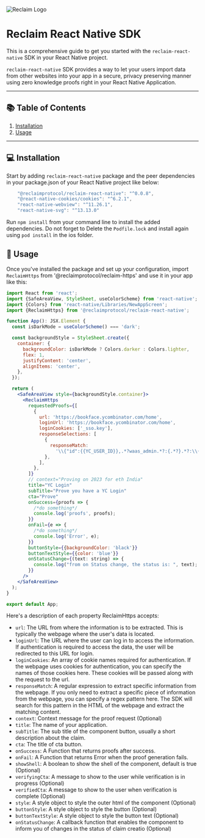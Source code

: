 ![Reclaim Logo](https://reclaim-react-native-sdk.s3.ap-south-1.amazonaws.com/Logomark.png)
# Reclaim React Native SDK

This is a comprehensive guide to get you started with the `reclaim-react-native` SDK in your React Native project. 

`reclaim-react-native` SDK provides a way to let your users import data from other websites into your app in a secure, privacy preserving manner using zero knowledge proofs right in your React Native Application.

---

## 📚 Table of Contents
1. [Installation](#installation)
2. [Usage](#usage)

---

## 💻 Installation <a name="installation"></a>

Start by adding `reclaim-react-native` package and the peer dependencies in your package.json of your React Native project like below:

```jsx
    "@reclaimprotocol/reclaim-react-native": "^0.0.8",
    "@react-native-cookies/cookies": "^6.2.1",
    "react-native-webview": "^11.26.1",
    "react-native-svg": "^13.13.0"
```

Run `npm install` from your command line to install the added dependencies. Do not forget to Delete the `Podfile.lock` and install again using `pod install` in the ios folder.

## 🚀 Usage <a name="usage"></a>

Once you've installed the package and set up your configuration, import `ReclaimHttps` from '@reclaimprotocol/reclaim-https' and use it in your app like this:

```jsx
import React from 'react';
import {SafeAreaView, StyleSheet, useColorScheme} from 'react-native';
import {Colors} from 'react-native/Libraries/NewAppScreen';
import {ReclaimHttps} from '@reclaimprotocol/reclaim-react-native';

function App(): JSX.Element {
  const isDarkMode = useColorScheme() === 'dark';

  const backgroundStyle = StyleSheet.create({
    container: {
      backgroundColor: isDarkMode ? Colors.darker : Colors.lighter,
      flex: 1,
      justifyContent: 'center',
      alignItems: 'center',
    },
  });

  return (
    <SafeAreaView style={backgroundStyle.container}>
      <ReclaimHttps
        requestedProofs={[
          {
            url: 'https://bookface.ycombinator.com/home',
            loginUrl: 'https://bookface.ycombinator.com/home',
            loginCookies: ['_sso.key'], 
            responseSelections: [
              {
                responseMatch:
                  '\\{"id":{{YC_USER_ID}},.*?waas_admin.*?:{.*?}.*?:\\{.*?}.*?(?:full_name|first_name).*?}',
              },
            ],
          },
        ]}
        // context="Proving on 2023 for eth India" 
        title="YC Login"
        subTitle="Prove you have a YC Login"
        cta="Prove"
        onSuccess={proofs => {
          /*do something*/
          console.log('proofs', proofs);
        }}
        onFail={e => {
          /*do something*/
          console.log('Error', e);
        }}
        buttonStyle={{backgroundColor: 'black'}}
        buttonTextStyle={{color: 'blue'}}
        onStatusChange={(text: string) => {
          console.log("from on Status change, the status is: ", text);
        }}
      />
    </SafeAreaView>
  );
}

export default App;
```
Here's a description of each property ReclaimHttps accepts:

- `url`: The URL from where the information is to be extracted. This is typically the webpage where the user's data is located.
- `loginUrl`: The URL where the user can log in to access the information. If authentication is required to access the data, the user will be redirected to this URL for login.
- `loginCookies`: An array of cookie names required for authentication. If the webpage uses cookies for authentication, you can specify the names of those cookies here. These cookies will be passed along with the request to the url.
- `responseMatch`: A regular expression to extract specific information from the webpage. If you only need to extract a specific piece of information from the webpage, you can specify a regex pattern here. The SDK will search for this pattern in the HTML of the webpage and extract the matching content.
- `context`: Context message for the proof request (Optional)
- `title`: The name of your application.
- `subTitle`: The sub title of the component button, usually a short description about the claim.
- `cta`: The title of cta button.
- `onSuccess`: A Function that returns proofs after success.
- `onFail`: A Function that returns Error when the proof generation fails.
- `showShell`: A boolean to show the shell of the component, default is true (Optional)
- `verifyingCta`: A message to show to the user while verification is in progress (Optional)
- `verifiedCta`: A message to show to the user when verification is complete (Optional)
- `style`: A style object to style the outer html of the component (Optional)
- `buttonStyle`: A style object to style the button (Optional)
- `buttonTextStyle`: A style object to style the button text (Optional)
- `onStatusChange`: A callback function that enables the component to inform you of changes in the status of claim creatio (Optional)